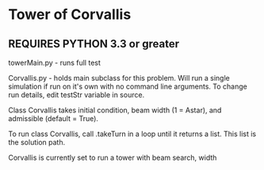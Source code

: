 # Tower of Corvallis

## REQUIRES PYTHON 3.3 or greater

towerMain.py - runs full test

Corvallis.py - holds main subclass for this problem.  Will run a single simulation if run on it's own with no command line arguments. To change run details, edit testStr variable in source.

Class Corvallis takes initial condition, beam width (1 = Astar),  and admissible (default = True).

To run class Corvallis, call .takeTurn in a loop until it returns a list.  This list is the solution path.

Corvallis is currently set to run a tower with beam search, width

